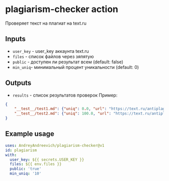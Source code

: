 # plagiarism-checker action

Проверяет текст на плагиат на text.ru

## Inputs
* `user_key` - user_key аккаунта text.ru
* `files` - список файлов через зяпятую
* `public` - доступен ли результат всем (default: false)
* `min_uniq`- минимальный процент уникальности (default: 0)

## Outputs
* `results` - список результатов проверок
Пример:
```json
{
    "__test__/test1.md": {"uniq": 0.0, "url": "https://text.ru/antiplagiat/60c7cc2d2ef9b"}, 
    "__test__/test2.md": {"uniq": 100.0, "url": "https://text.ru/antiplagiat/60c7cc2e17df3"}
}
```

## Example usage
```yaml
uses: AndreyAndreevich/plagiarism-checker@v1
id: plagiarism
with:
  user_key: ${{ secrets.USER_KEY }}
  files: ${{ env.files }}
  public: 'true'
  min_uniq: '10'
```
